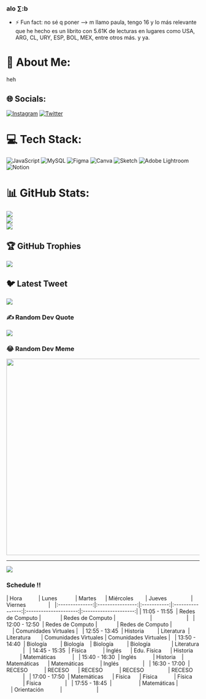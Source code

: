 ### alo ∑:b

- ⚡ Fun fact: no sé q poner
--> m llamo paula, tengo 16 y lo más relevante que he hecho es un librito con 5.61K de lecturas en lugares como USA, ARG, CL, URY, ESP, BOL, MEX, entre otros más. y ya.
# 💫 About Me:
heh


## 🌐 Socials:
[![Instagram](https://img.shields.io/badge/Instagram-%23E4405F.svg?logo=Instagram&logoColor=white)](https://instagram.com/anahemoia) [![Twitter](https://img.shields.io/badge/Twitter-%231DA1F2.svg?logo=Twitter&logoColor=white)](https://twitter.com/@daitoooo) 

# 💻 Tech Stack:
![JavaScript](https://img.shields.io/badge/javascript-%23323330.svg?style=plastic&logo=javascript&logoColor=%23F7DF1E) ![MySQL](https://img.shields.io/badge/mysql-%2300f.svg?style=plastic&logo=mysql&logoColor=white) 	![Figma](https://img.shields.io/badge/figma-%23F24E1E.svg?style=plastic&logo=figma&logoColor=white) ![Canva](https://img.shields.io/badge/Canva-%2300C4CC.svg?style=plastic&logo=Canva&logoColor=white) ![Sketch](https://img.shields.io/badge/Sketch-FFB387?style=plastic&logo=sketch&logoColor=black) ![Adobe Lightroom](https://img.shields.io/badge/Adobe%20Lightroom-31A8FF.svg?style=plastic&logo=Adobe%20Lightroom&logoColor=white) ![Notion](https://img.shields.io/badge/Notion-%23000000.svg?style=plastic&logo=notion&logoColor=white)
# 📊 GitHub Stats:
![](https://github-readme-stats.vercel.app/api?username=paulaagamboaa&theme=maroongold&hide_border=true&include_all_commits=true&count_private=true)<br/>
![](https://github-readme-streak-stats.herokuapp.com/?user=paulaagamboaa&theme=maroongold&hide_border=true)<br/>
![](https://github-readme-stats.vercel.app/api/top-langs/?username=paulaagamboaa&theme=maroongold&hide_border=true&include_all_commits=true&count_private=true&layout=compact)

## 🏆 GitHub Trophies
![](https://github-profile-trophy.vercel.app/?username=paulaagamboaa&theme=gruvbox&no-frame=false&no-bg=true&margin-w=4)

## 🐦 Latest Tweet
[![](https://gtce.itsvg.in/api?username=@daitoooo)](https://github.com/VishwaGauravIn/github-twitter-card-embed)

### ✍️ Random Dev Quote
![](https://quotes-github-readme.vercel.app/api?type=vetical&theme=gruvbox)

### 😂 Random Dev Meme
<img src="https://random-memer.herokuapp.com/" width="512px"/>

---
[![](https://visitcount.itsvg.in/api?id=paulaagamboaa&icon=0&color=2)](https://visitcount.itsvg.in)

<!-- Proudly created with GPRM ( https://gprm.itsvg.in ) -->
### Schedule !!
| Hora           | Lunes            | Martes      | Miércoles        | Jueves                | Viernes               |   
|:--------------:|:----------------:|:-----------:|:----------------:|:---------------------:|:---------------------:|
| 11:05 - 11:55  | Redes de Computo |             | Redes de Computo |                       |                       |   
| 12:00 - 12:50  | Redes de Computo |             | Redes de Computo |                       | Comunidades Virtuales |   
| 12:55 - 13:45  | Historia         | Literatura  | Literatura       | Comunidades Virtuales | Comunidades Virtuales |   
| 13:50 - 14:40  | Biología         | Biología    | Biología         | Biología              | Literatura            |   
| 14:45 - 15:35  | Física           | Inglés      | Edu. Física      | Historia              | Matemáticas           |   
| 15:40 - 16:30  | Inglés           | Historia    | Matemáticas      | Matemáticas           | Inglés                |   
| 16:30 - 17:00  | RECESO           | RECESO      | RECESO           | RECESO                | RECESO                |   
| 17:00 - 17:50  | Matemáticas      | Física      | Física           | Física                | Física                |   
| 17:55 - 18:45  |                  | Matemáticas |                  | Orientación           |                       |

